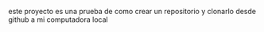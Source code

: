 este proyecto es una prueba de como crear un repositorio y clonarlo desde github a mi computadora local